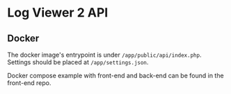 # Log Viewer 2 API

## Docker

The docker image's entrypoint is under `/app/public/api/index.php`. Settings should be placed at `/app/settings.json`.

Docker compose example with front-end and back-end can be found in the front-end repo.